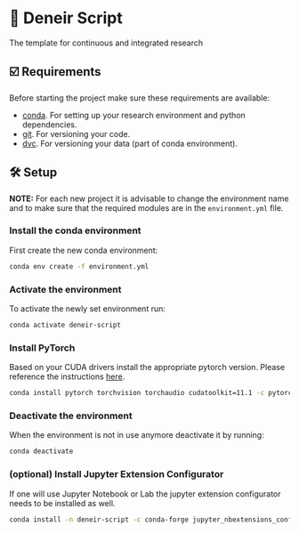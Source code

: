 # 📜 Deneir Script
The template for continuous and integrated research

## ☑️ Requirements
Before starting the project make sure these requirements are available:
- [conda][conda]. For setting up your research environment and python dependencies.
- [git][git]. For versioning your code.
- [dvc][dvc]. For versioning your data (part of conda environment).

## 🛠️ Setup

**NOTE:** For each new project it is advisable to change the environment name 
and to make sure that the required modules are in the `environment.yml` file.

### Install the conda environment

First create the new conda environment:

```bash
conda env create -f environment.yml
```

### Activate the environment

To activate the newly set environment run:

```bash
conda activate deneir-script
```

### Install PyTorch

Based on your CUDA drivers install the appropriate pytorch version. Please
reference the instructions [here][pytorch].

```bash
conda install pytorch torchvision torchaudio cudatoolkit=11.1 -c pytorch -c nvidia
```


### Deactivate the environment
When the environment is not in use anymore deactivate it by running:

```bash
conda deactivate
```

### (optional) Install Jupyter Extension Configurator

If one will use Jupyter Notebook or Lab the jupyter extension configurator
needs to be installed as well.

```bash
conda install -n deneir-script -c conda-forge jupyter_nbextensions_configurator
```


[git]: https://git-scm.com/
[dvc]: https://dvc.org/
[conda]: https://docs.conda.io/en/latest/
[pytorch]: https://pytorch.org/
